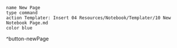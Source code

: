 ```button
name New Page
type command
action Templater: Insert 04 Resources/Notebook/Templater/10 New Notebook Page.md
color blue
```
^button-newPage
